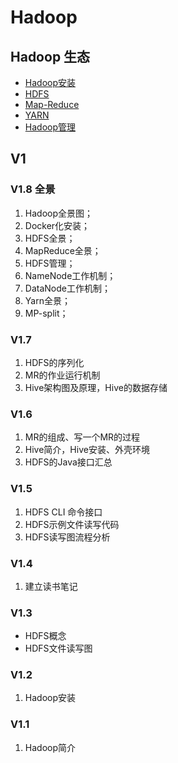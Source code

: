 # Hadoop

## Hadoop 生态

* [Hadoop安装](hadoop-an-zhuang/)
* [HDFS](hdfs/)
* [Map-Reduce](map-reduce/)
* [YARN](/basic/hadoop/yarn.md)
* [Hadoop管理](hadoop-guan-li/)

## V1

### V1.8 全景

1. Hadoop全景图； 
2. Docker化安装；
3. HDFS全景；
4. MapReduce全景；
5. HDFS管理；
6. NameNode工作机制；
7. DataNode工作机制；
8. Yarn全景；
9. MP-split；

### V1.7

1. HDFS的序列化
2. MR的作业运行机制
3. Hive架构图及原理，Hive的数据存储

### V1.6

1. MR的组成、写一个MR的过程
2. Hive简介，Hive安装、外壳环境
3. HDFS的Java接口汇总

### V1.5

1. HDFS CLI 命令接口
2. HDFS示例文件读写代码
3. HDFS读写图流程分析

### V1.4

1. 建立读书笔记

### V1.3

* HDFS概念
* HDFS文件读写图

### V1.2

1. Hadoop安装

### V1.1

1. Hadoop简介

